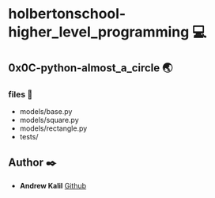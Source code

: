# holbertonschool-higher_level_programming :computer:

## 0x0C-python-almost_a_circle :earth_asia:

### files :page_facing_up:

* models/base.py
* models/square.py
* models/rectangle.py
* tests/

## Author :black_nib:

* **Andrew Kalil** [Github](https://github.com/AndrewKalil)
